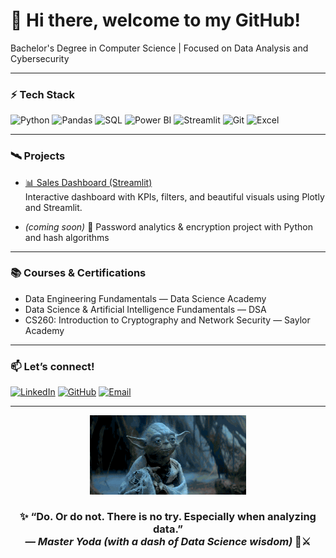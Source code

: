 

# 👋 Hi there, welcome to my GitHub!

Bachelor's Degree in Computer Science | Focused on Data Analysis and Cybersecurity

---

### ⚡ Tech Stack

![Python](https://img.shields.io/badge/-Python-3776AB?style=flat-square&logo=python&logoColor=white)
![Pandas](https://img.shields.io/badge/-Pandas-150458?style=flat-square&logo=pandas)
![SQL](https://img.shields.io/badge/-SQL-4479A1?style=flat-square&logo=mysql&logoColor=white)
![Power BI](https://img.shields.io/badge/-Power%20BI-F2C811?style=flat-square&logo=powerbi&logoColor=black)
![Streamlit](https://img.shields.io/badge/-Streamlit-FF4B4B?style=flat-square&logo=streamlit&logoColor=white)
![Git](https://img.shields.io/badge/-Git-F05032?style=flat-square&logo=git&logoColor=white)
![Excel](https://img.shields.io/badge/-Excel-217346?style=flat-square&logo=microsoft-excel&logoColor=white)

---

### 🛰️ Projects

- [📊 Sales Dashboard (Streamlit)](https://github.com/Leticia-Ducatti/sales-dashboard-project)  
  Interactive dashboard with KPIs, filters, and beautiful visuals using Plotly and Streamlit.

- *(coming soon)* 🔐 Password analytics & encryption project with Python and hash algorithms

---

### 📚 Courses & Certifications

- Data Engineering Fundamentals — Data Science Academy  
- Data Science & Artificial Intelligence Fundamentals — DSA  
- CS260: Introduction to Cryptography and Network Security — Saylor Academy  

---

### 📫 Let’s connect!

[![LinkedIn](https://img.shields.io/badge/-LinkedIn-0A66C2?style=flat-square&logo=linkedin&logoColor=white)](https://www.linkedin.com/in/ducattileticia)
[![GitHub](https://img.shields.io/badge/-GitHub-181717?style=flat-square&logo=github&logoColor=white)](https://github.com/Leticia-Ducatti)
[![Email](https://img.shields.io/badge/-Email-0078D4?style=flat-square&logo=microsoft-outlook&logoColor=white)](mailto:leticia.ducatti@outlook.com)

---


<p align="center">
  <img src="baby-yoda.gif" width="250" alt="Baby Yoda using the Force">
</p>

<h3 align="center">✨ “Do. Or do not. There is no try. Especially when analyzing data.”<br>
<em>— Master Yoda (with a dash of Data Science wisdom)</em> 🧠⚔️</h3> 
